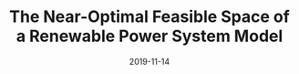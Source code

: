 ---
title: "The Near-Optimal Feasible Space of a Renewable Power System Model"
date: 2019-11-14
summary: Helmholtz ES2050 Project Meeting, Dresden, Germany.
authors: ["admin"]

links:
  - icon_pack: fas
    icon: microphone
    name: presentation
    url: 'https://www.neumann.fyi/files/es2050-seminar-dresden-mga.pdf'
---